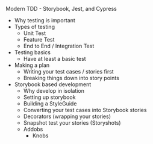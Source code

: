 Modern TDD - Storybook, Jest, and Cypress

- Why testing is important
- Types of testing
	- Unit Test
	- Feature Test
	- End to End / Integration Test
- Testing basics
	- Have at least a basic test
- Making a plan
	- Writing your test cases / stories first
	- Breaking things down into story points
- Storybook based development
	- Why develop in isolation
	- Setting up storybook
	- Building a StyleGuide
	- Converting your test cases into Storybook stories
	- Decorators (wrapping your stories)
 	- Snapshot test your stories (Storyshots)
 	- Addobs
	 	- Knobs
<!--stackedit_data:
eyJoaXN0b3J5IjpbOTE2Mzc5NDYxLDMxMTc1MzgyNCwtMjA4OD
c0NjYxMl19
-->